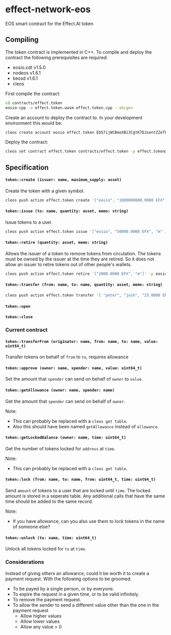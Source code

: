 # effect-network-eos
EOS smart contract for the Effect.AI token

## Compiling

The token contract is implemented in C++. To compile and deploy the contract the following prerequisites are required:
- eosio.cdt v1.5.0
- nodeos v1.6.1
- keosd v1.6.1
- cleos

First compile the contract:
```bash
cd contracts/effect.token
eosio-cpp -o effect.token.wasm effect.token.cpp --abigen
```

Create an account to deploy the contract to. In your development environment this would be:
```bash
cleos create account eosio effect.token EOS7ijWCBmoXBi3CgtK7DJxentZZeTkeUnaSDvyro9dq7Sd1C3dC4 EOS7ijWCBmoXBi3CgtK7DJxentZZeTkeUnaSDvyro9dq7Sd1C3dC4
```

Deploy the contract:
```bash
cleos set contract effect.token contracts/effect.token -p effect.token@active
```

## Specification

#### `token::create (issuer: name, maximum_supply: asset)`
Create the token with a given symbol.

```bash
cleos push action effect.token create '["eosio", "1000000000.0000 EFX"]' -p effect.token@active
```

#### `token::issue (to: name, quantity: asset, memo: string)`
Issue tokens to a user.

```bash
cleos push action effect.token issue '["eosio", "50000.0000 EFX", "m" ]' -p eosio@active
```

#### `token::retire (quantity: asset, memo: string)`
Allows the issuer of a token to remove tokens from circulation. The tokens must be owned by the issuer at the time they are retired. So it does not allow an issuer to retire tokens out of other people's wallets.

```bash
cleos push action effect.token retire '["2000.0000 EFX", "m"]' -p eosio@active
```

#### `token::transfer (from: name, to: name, quantity: asset, memo: string)`

```bash
cleos push action effect.token transfer '[ "peter", "josh", "23.0000 EFX", "m" ]' -p peter@active
```

#### `token::open`

#### `token::close`


### Current contract

#### `token::transferFrom (originator: name, from: name, to: name, value: uint64_t)`
Transfer tokens on behalf of `from` to `to`, requires allowance

#### `token::approve (owner: name, spender: name, value: uint64_t)`
Set the amount that `spender` can send on behalf of `owner` to `value`.

#### `token::getAllowance (owner: name, spender: name)`
Get the amount that `spender` can send on behalf of `owner`.

Note:
- This can probably be replaced with a `cleos get table`.
- Also this should have been named `getAllowance` instead of `allowance`.

#### `token::getLockedBalance (owner: name, time: uint64_t)`
Get the number of tokens locked for `address` at `time`.

Note:
- This can probably be replaced with a `cleos get table`.

#### `token::lock (from: name, to: name, from: uint64_t, time: uint64_t)`
Send `amount` of tokens to a user that are locked until `time`. The locked amount is stored in a seperate table. Any additional calls that have the same time should be added to the same record.

Note:
- If you have allowance, can you also use them to lock tokens in the name of someone else?

#### `token::unlock (to: name, time: uint64_t)`
Unlock all tokens locked for `to` at `time`.

### Considerations
Instead of giving others an allowance, could it be worth it to create a payment request. With the following options to be groomed:
- To be payed by a single person, or by everyone.
- To expire the request in a given time, or to be valid infinitely.
- To remove the payment request.
- To allow the sender to send a different value other than the one in the payment request
  - Allow higher values
  - Allow lower values
  - Allow any value > 0
